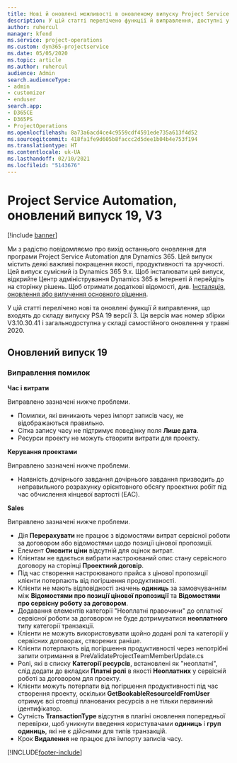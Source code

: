 ```yaml
---
title: Нові й оновлені можливості в оновленому випуску Project Service Automation 19, V3
description: У цій статті перелічено функції й виправлення, доступні у випуску Project Service Automation 19, V3.
author: ruhercul
manager: kfend
ms.service: project-operations
ms.custom: dyn365-projectservice
ms.date: 05/05/2020
ms.topic: article
ms.author: ruhercul
audience: Admin
search.audienceType:
- admin
- customizer
- enduser
search.app:
- D365CE
- D365PS
- ProjectOperations
ms.openlocfilehash: 8a73a6acd4ce4c9559cdf4591ede735a613f4d52
ms.sourcegitcommit: 418fa1fe9d605b8faccc2d5dee1b04b4e753f194
ms.translationtype: HT
ms.contentlocale: uk-UA
ms.lasthandoff: 02/10/2021
ms.locfileid: "5143676"
---
```

# <a name="project-service-automation-update-release-19-v3"></a>Project Service Automation, оновлений випуск 19, V3

[!include [banner](../includes/psa-now-project-operations.md)]

Ми з радістю повідомляємо про вихід останнього оновлення для програми Project Service Automation для Dynamics 365. Цей випуск містить деякі важливі покращення якості, продуктивності та зручності. Цей випуск сумісний із Dynamics 365 9.x. Щоб інсталювати цей випуск, відкрийте Центр адміністрування Dynamics 365 в Інтернеті й перейдіть на сторінку рішень. Щоб отримати додаткові відомості, див. [Інсталяція, оновлення або вилучення основного рішення](https://docs.microsoft.com/power-platform/admin/install-remove-preferred-solution).

У цій статті перелічено нові та оновлені функції й виправлення, що входять до складу випуску PSA 19 версії 3. Ця версія має номер збірки V3.10.30.41 і загальнодоступна у складі самостійного оновлення у травні 2020.

## <a name="update-release-19"></a>Оновлений випуск 19

### <a name="bug-fixes"></a>Виправлення помилок

**Час і витрати**

Виправлено зазначені нижче проблеми. 

- Помилки, які виникають через імпорт записів часу, не відображаються правильно.
- Сітка запису часу не підтримує поведінку поля **Лише дата**.
- Ресурси проекту не можуть створити витрати для проекту.

**Керування проектами**

Виправлено зазначені нижче проблеми. 

-  Наявність дочірнього завдання дочірнього завдання призводить до неправильного розрахунку орієнтовного обсягу проектних робіт під час обчислення кінцевої вартості (EAC).

**Sales**

Виправлено зазначені нижче проблеми. 

- Дія **Перерахувати** не працює з відомостями витрат сервісної роботи за договором або відомостями щодо позиції цінової пропозиції.
- Елемент **Оновити ціни** відсутній для оцінок витрат.
-  Клієнтам не вдається вибрати настроюваний опис стану сервісного договору на сторінці **Проектний договір**.
- Під час створення настроюваного прайса з цінової пропозиції клієнти потерпають від погіршення продуктивності.
- Клієнти не мають відповідності значень **одиниць** за замовчуванням між **Відомостями про позиції цінової пропозиції** та **Відомостями про сервісну роботу за договором**.
- Додавання елементів категорії "Неоплатні правочини" до оплатної сервісної роботи за договором не буде дотримуватися **неоплатного** типу категорії транзакції.
- Клієнти не можуть використовувати щойно додані ролі та категорії у сервісних договорах, створених раніше.
- Клієнти потерпають від погіршення продуктивності через непотрібні запити отримання в PreValidateProjectTeamMemberUpdate.cs
- Ролі, які в списку **Категорії ресурсів**, встановлені як "неоплатні", слід додати до вкладки **Платні ролі** в якості **Неоплатних** у сервісній роботі за договором для проекту.
- Клієнти можуть потерпати від погіршення продуктивності під час створення проекту, оскільки **GetBookableResourceIdFromUser** отримує всі стовпці планованих ресурсів а не тільки первинний ідентифікатор.
- Сутність **TransactionType** відсутня в плагіні оновлення попередньої перевірки, щоб уникнути введення користувачами **одиниць** і **груп одиниць**, які не є дійсними для типів транзакцій.
- Крок **Видалення** не працює для імпорту записів часу.


[!INCLUDE[footer-include](../includes/footer-banner.md)]